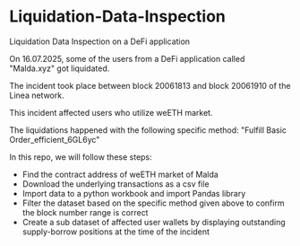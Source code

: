 # Liquidation-Data-Inspection
Liquidation Data Inspection on a DeFi application

On 16.07.2025, some of the users from a DeFi application called "Malda.xyz" got liquidated.

The incident took place between block 20061813 and block 20061910 of the Linea network.
  
This incident affected users who utilize weETH market.

The liquidations happened with the following specific method: "Fulfill Basic Order_efficient_6GL6yc"

In this repo, we will follow these steps:

- Find the contract address of weETH market of Malda
- Download the underlying transactions as a csv file
- Import data to a python workbook and import Pandas library
- Filter the dataset based on the specific method given above to confirm the block number range is correct
- Create a sub dataset of affected user wallets by displaying outstanding supply-borrow positions at the time of the incident
